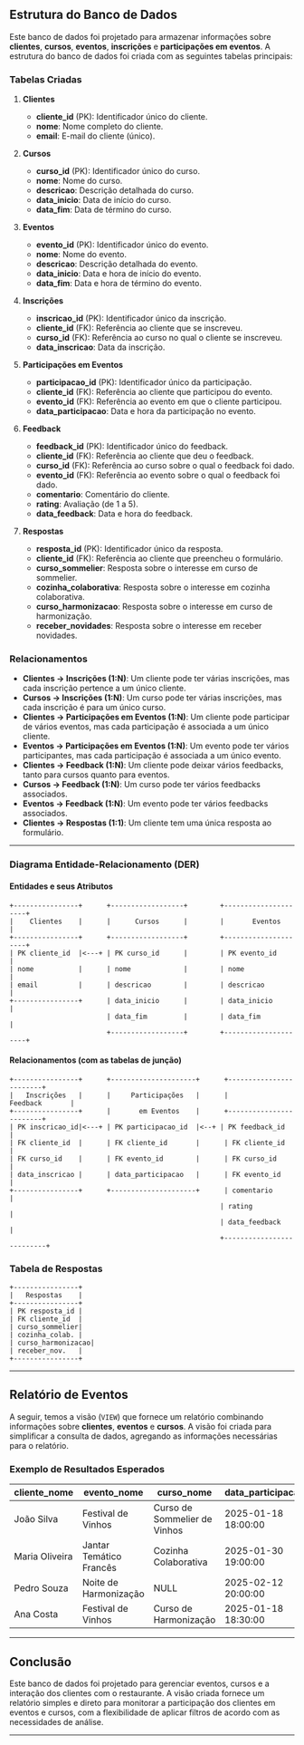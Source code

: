 ## Estrutura do Banco de Dados

Este banco de dados foi projetado para armazenar informações sobre **clientes**, **cursos**, **eventos**, **inscrições** e **participações em eventos**. A estrutura do banco de dados foi criada com as seguintes tabelas principais:

### Tabelas Criadas

1. **Clientes**
   - **cliente_id** (PK): Identificador único do cliente.
   - **nome**: Nome completo do cliente.
   - **email**: E-mail do cliente (único).

2. **Cursos**
   - **curso_id** (PK): Identificador único do curso.
   - **nome**: Nome do curso.
   - **descricao**: Descrição detalhada do curso.
   - **data_inicio**: Data de início do curso.
   - **data_fim**: Data de término do curso.

3. **Eventos**
   - **evento_id** (PK): Identificador único do evento.
   - **nome**: Nome do evento.
   - **descricao**: Descrição detalhada do evento.
   - **data_inicio**: Data e hora de início do evento.
   - **data_fim**: Data e hora de término do evento.

4. **Inscrições**
   - **inscricao_id** (PK): Identificador único da inscrição.
   - **cliente_id** (FK): Referência ao cliente que se inscreveu.
   - **curso_id** (FK): Referência ao curso no qual o cliente se inscreveu.
   - **data_inscricao**: Data da inscrição.

5. **Participações em Eventos**
   - **participacao_id** (PK): Identificador único da participação.
   - **cliente_id** (FK): Referência ao cliente que participou do evento.
   - **evento_id** (FK): Referência ao evento em que o cliente participou.
   - **data_participacao**: Data e hora da participação no evento.

6. **Feedback**
   - **feedback_id** (PK): Identificador único do feedback.
   - **cliente_id** (FK): Referência ao cliente que deu o feedback.
   - **curso_id** (FK): Referência ao curso sobre o qual o feedback foi dado.
   - **evento_id** (FK): Referência ao evento sobre o qual o feedback foi dado.
   - **comentario**: Comentário do cliente.
   - **rating**: Avaliação (de 1 a 5).
   - **data_feedback**: Data e hora do feedback.

7. **Respostas**
   - **resposta_id** (PK): Identificador único da resposta.
   - **cliente_id** (FK): Referência ao cliente que preencheu o formulário.
   - **curso_sommelier**: Resposta sobre o interesse em curso de sommelier.
   - **cozinha_colaborativa**: Resposta sobre o interesse em cozinha colaborativa.
   - **curso_harmonizacao**: Resposta sobre o interesse em curso de harmonização.
   - **receber_novidades**: Resposta sobre o interesse em receber novidades.

### Relacionamentos

- **Clientes -> Inscrições (1:N)**: Um cliente pode ter várias inscrições, mas cada inscrição pertence a um único cliente.
- **Cursos -> Inscrições (1:N)**: Um curso pode ter várias inscrições, mas cada inscrição é para um único curso.
- **Clientes -> Participações em Eventos (1:N)**: Um cliente pode participar de vários eventos, mas cada participação é associada a um único cliente.
- **Eventos -> Participações em Eventos (1:N)**: Um evento pode ter vários participantes, mas cada participação é associada a um único evento.
- **Clientes -> Feedback (1:N)**: Um cliente pode deixar vários feedbacks, tanto para cursos quanto para eventos.
- **Cursos -> Feedback (1:N)**: Um curso pode ter vários feedbacks associados.
- **Eventos -> Feedback (1:N)**: Um evento pode ter vários feedbacks associados.
- **Clientes -> Respostas (1:1)**: Um cliente tem uma única resposta ao formulário.

---

### Diagrama Entidade-Relacionamento (DER)

#### Entidades e seus Atributos

```
+----------------+      +------------------+        +---------------------+
|    Clientes    |      |      Cursos      |        |       Eventos       |
+----------------+      +------------------+        +---------------------+
| PK cliente_id  |<---+ | PK curso_id      |        | PK evento_id        |
| nome           |      | nome             |        | nome                |
| email          |      | descricao        |        | descricao           |
+----------------+      | data_inicio      |        | data_inicio         |
                        | data_fim         |        | data_fim            |
                        +------------------+        +---------------------+
```

#### Relacionamentos (com as tabelas de junção)

```
+----------------+      +---------------------+      +------------------------+
|   Inscrições   |      |     Participações   |      |         Feedback       |
+----------------+      |       em Eventos    |      +------------------------+
| PK inscricao_id|<---+ | PK participacao_id  |<--+ | PK feedback_id          |
| FK cliente_id  |      | FK cliente_id       |      | FK cliente_id           |
| FK curso_id    |      | FK evento_id        |      | FK curso_id             |
| data_inscricao |      | data_participacao   |      | FK evento_id            |
+----------------+      +---------------------+      | comentario              |
                                                    | rating                   |
                                                    | data_feedback            |
                                                    +--------------------------+
```

### Tabela de Respostas

```
+----------------+      
|   Respostas    |      
+----------------+
| PK resposta_id |
| FK cliente_id  |
| curso_sommelier|
| cozinha_colab. |
| curso_harmonizacao|
| receber_nov.   |
+----------------+
```

---

## Relatório de Eventos

A seguir, temos a visão (`VIEW`) que fornece um relatório combinando informações sobre **clientes**, **eventos** e **cursos**. A visão foi criada para simplificar a consulta de dados, agregando as informações necessárias para o relatório.

### Exemplo de Resultados Esperados

| cliente_nome   | evento_nome            | curso_nome                     | data_participacao   |
|----------------|------------------------|--------------------------------|---------------------|
| João Silva     | Festival de Vinhos     | Curso de Sommelier de Vinhos   | 2025-01-18 18:00:00 |
| Maria Oliveira | Jantar Temático Francês| Cozinha Colaborativa           | 2025-01-30 19:00:00 |
| Pedro Souza    | Noite de Harmonização  | NULL                           | 2025-02-12 20:00:00 |
| Ana Costa      | Festival de Vinhos     | Curso de Harmonização          | 2025-01-18 18:30:00 |


---

## Conclusão

Este banco de dados foi projetado para gerenciar eventos, cursos e a interação dos clientes com o restaurante. A visão criada fornece um relatório simples e direto para monitorar a participação dos clientes em eventos e cursos, com a flexibilidade de aplicar filtros de acordo com as necessidades de análise.

---
